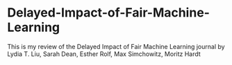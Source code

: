 # Delayed-Impact-of-Fair-Machine-Learning
This is my review of the Delayed Impact of Fair Machine Learning journal by Lydia T. Liu, Sarah Dean, Esther Rolf, Max Simchowitz, Moritz Hardt
